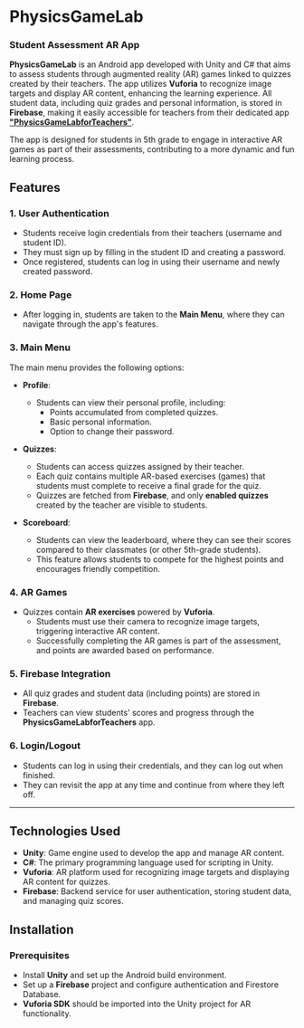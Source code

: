 # PhysicsGameLab
### Student Assessment AR App

**PhysicsGameLab** is an Android app developed with Unity and C# that aims to assess students through augmented reality (AR) games linked to quizzes created by their teachers. The app utilizes **Vuforia** to recognize image targets and display AR content, enhancing the learning experience. All student data, including quiz grades and personal information, is stored in **Firebase**, making it easily accessible for teachers from their dedicated app [**"PhysicsGameLabforTeachers"**](https://github.com/StellaBkl/PhysicsGameLab).

The app is designed for students in 5th grade to engage in interactive AR games as part of their assessments, contributing to a more dynamic and fun learning process.

## Features

### 1. **User Authentication**
- Students receive login credentials from their teachers (username and student ID).
- They must sign up by filling in the student ID and creating a password.
- Once registered, students can log in using their username and newly created password.

### 2. **Home Page**
- After logging in, students are taken to the **Main Menu**, where they can navigate through the app's features.

### 3. **Main Menu**
The main menu provides the following options:

- **Profile**:
  - Students can view their personal profile, including:
    - Points accumulated from completed quizzes.
    - Basic personal information.
    - Option to change their password.

- **Quizzes**:
  - Students can access quizzes assigned by their teacher.
  - Each quiz contains multiple AR-based exercises (games) that students must complete to receive a final grade for the quiz.
  - Quizzes are fetched from **Firebase**, and only **enabled quizzes** created by the teacher are visible to students.

- **Scoreboard**:
  - Students can view the leaderboard, where they can see their scores compared to their classmates (or other 5th-grade students).
  - This feature allows students to compete for the highest points and encourages friendly competition.

### 4. **AR Games**
- Quizzes contain **AR exercises** powered by **Vuforia**.
  - Students must use their camera to recognize image targets, triggering interactive AR content.
  - Successfully completing the AR games is part of the assessment, and points are awarded based on performance.

### 5. **Firebase Integration**
- All quiz grades and student data (including points) are stored in **Firebase**.
- Teachers can view students' scores and progress through the **PhysicsGameLabforTeachers** app.

### 6. **Login/Logout**
- Students can log in using their credentials, and they can log out when finished.
- They can revisit the app at any time and continue from where they left off.

---

## Technologies Used
- **Unity**: Game engine used to develop the app and manage AR content.
- **C#**: The primary programming language used for scripting in Unity.
- **Vuforia**: AR platform used for recognizing image targets and displaying AR content for quizzes.
- **Firebase**: Backend service for user authentication, storing student data, and managing quiz scores.

## Installation

### Prerequisites
- Install **Unity** and set up the Android build environment.
- Set up a **Firebase** project and configure authentication and Firestore Database.
- **Vuforia SDK** should be imported into the Unity project for AR functionality.

